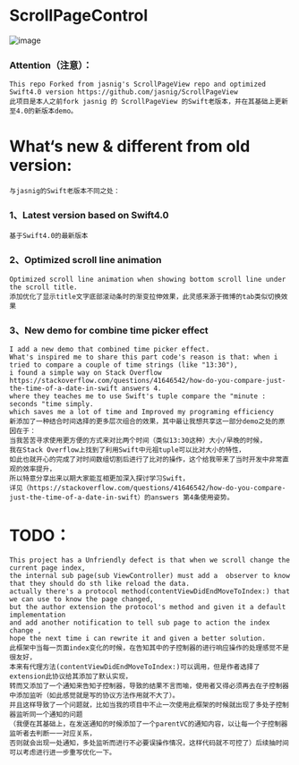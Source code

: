 # ScrollPageControl
![image](https://github.com/lawrencehjf/ScrollPageControl/blob/dev/no13.gif)

###	Attention（注意）：
	This repo Forked from jasnig's ScrollPageView repo and optimized Swift4.0 version https://github.com/jasnig/ScrollPageView
	此项目是本人之前fork jasnig 的 ScrollPageView 的Swift老版本，并在其基础上更新至4.0的新版本demo。
# What‘s new & different from old version:
	与jasnig的Swift老版本不同之处：
###	1、Latest version based on Swift4.0
	基于Swift4.0的最新版本
###	2、Optimized scroll line animation
	Optimized scroll line animation when showing bottom scroll line under the scroll title.
	添加优化了显示title文字底部滚动条时的渐变拉伸效果，此灵感来源于微博的tab类似切换效果
###	3、New demo for combine time picker effect 
	I add a new demo that combined time picker effect.
	What's inspired me to share this part code's reason is that: when i tried to compare a couple of time strings (like "13:30"),
	i found a simple way on Stack Overflow https://stackoverflow.com/questions/41646542/how-do-you-compare-just-the-time-of-a-date-in-swift answers 4.
	where they teaches me to use Swift's tuple compare the "minute : seconds "time simply. 
	which saves me a lot of time and Improved my programing efficiency
	新添加了一种结合时间选择的更多层次组合的效果，其中最让我想共享这一部分demo之处的原因在于：
	当我苦苦寻求使用更方便的方式来对比两个时间（类似13:30这种）大小/早晚的时候，
	我在Stack Overflow上找到了利用Swift中元祖tuple可以比对大小的特性，
	如此也就开心的完成了对时间数组切割后进行了比对的操作，这个给我带来了当时开发中非常直观的效率提升，
	所以特意分享出来以期大家能互相更加深入探讨学习Swift，
	详见（https://stackoverflow.com/questions/41646542/how-do-you-compare-just-the-time-of-a-date-in-swift）的answers 第4条使用姿势。

#	TODO：
	This project has a Unfriendly defect is that when we scroll change the current page index, 
	the internal sub page(sub ViewController) must add a  observer to know that they should do sth like reload the data. 
	actually there's a protocol method(contentViewDidEndMoveToIndex:) that we can use to know the page changed, 
	but the author extension the protocol's method and given it a default implementation 
	and add another notification to tell sub page to action the index change ,
	hope the next time i can rewrite it and given a better solution.
	此框架中当每一页面index变化的时候，在告知其中的子控制器的进行响应操作的处理感觉不是很友好，
	本来有代理方法(contentViewDidEndMoveToIndex:)可以调用，但是作者选择了extension此协议给其添加了默认实现，
	转而又添加了一个通知来告知子控制器，导致的结果不言而喻，使用者又得必须再去在子控制器中添加监听（如此感觉就是写的协议方法作用就不大了）。
	并且这样导致了一个问题就，比如当我的项目中不止一次使用此框架的时候就出现了多处子控制器监听同一个通知的问题
	（我便在其基础上，在发送通知的时候添加了一个parentVC的通知内容，以让每一个子控制器监听者去判断一一对应关系，
	否则就会出现一处通知，多处监听而进行不必要误操作情况，这样代码就不可控了）后续抽时间可以考虑进行进一步重写优化一下。



